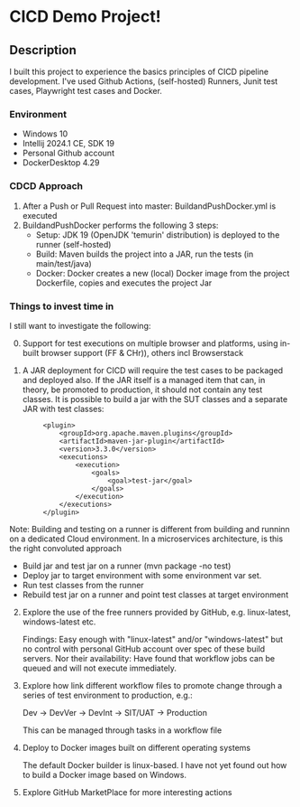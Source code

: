 # CICD Demo Project!

## Description

I built this project to experience the basics principles of CICD pipeline development. I've used Github Actions, (self-hosted) Runners, Junit test cases, Playwright test cases and Docker.

### Environment
- Windows 10
- Intellij 2024.1 CE, SDK 19
- Personal Github account
- DockerDesktop 4.29
 
### CDCD Approach

1. After a Push or Pull Request into master: BuildandPushDocker.yml is executed
2. BuildandPushDocker performs the following 3 steps:
   - Setup: JDK 19 (OpenJDK 'temurin' distribution) is deployed to the runner (self-hosted)
   - Build: Maven builds the project into a JAR, run the tests (in main/test/java) 
   - Docker: Docker creates a new (local) Docker image from the project Dockerfile, copies and executes the project Jar
   
### Things to invest time in

I still want to investigate the following:

0. Support for test executions on multiple browser and platforms, using in-built browser support (FF & CHr)), others incl Browserstack

1. A JAR deployment for CICD will require the test cases to be packaged and deployed also. If the JAR itself is a managed item that can, in theory, 
be promoted to production, it should not contain any test classes. It is possible to build a jar with the SUT classes and a separate JAR with test classes:

            <plugin>
                <groupId>org.apache.maven.plugins</groupId>
                <artifactId>maven-jar-plugin</artifactId>
                <version>3.3.0</version>
                <executions>
                    <execution>
                        <goals>
                            <goal>test-jar</goal>
                        </goals>
                    </execution>
                </executions>
            </plugin>

Note: Building and testing on a runner is different from building and runninn on a dedicated Cloud environment. In a microservices architecture, is this the right convoluted approach 
- Build jar and test jar on a runner (mvn package -no test)  
- Deploy jar to target environment with some environment var set.
- Run test classes from the runner
- Rebuild test jar on a runner and point test classes at target environment

2. Explore the use of the free runners provided by GitHub, e.g. linux-latest, windows-latest etc.

   Findings: Easy enough with "linux-latest" and/or "windows-latest" but no control with personal GitHub account over spec of these build servers. Nor their availability:
   Have found that workflow jobs can be queued and will not execute immediately.

3. Explore how link different workflow files to promote change through a series of test environment to production, e.g.:

   Dev -> DevVer -> DevInt -> SIT/UAT -> Production

   This can be managed through tasks in a workflow file

4. Deploy to Docker images built on different operating systems

   The default Docker builder is linux-based. I have not yet found out how to build a Docker image based on Windows. 

6. Explore GitHub MarketPlace for more interesting actions